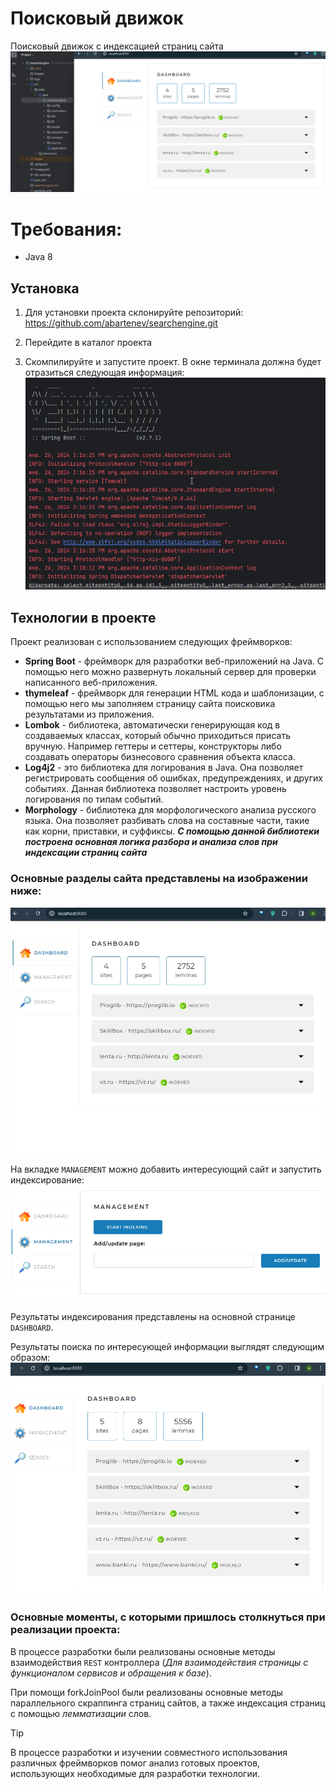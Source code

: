 # Поисковый движок

Поисковый движок с индексацией страниц сайта
![Лого](images/logo.png)

# Требования:
* Java 8

## Установка
1) Для установки проекта склонируйте репозиторий:
https://github.com/abartenev/searchengine.git

2) Перейдите в каталог проекта
3) Скомпилируйте и запустите проект. В окне терминала должна будет отразиться следующая информация:
![Окно терминала сразу после запуска](images/terminal_info_when_app_started.png)

## Технологии в проекте
Проект реализован с использованием следующих фреймворков:
* **Spring Boot** - фреймворк для разработки веб-приложений на Java. С помощью него можно развернуть локальный сервер для проверки написанного веб-приложения. 
* **thymeleaf** - фреймворк для генерации HTML кода и шаблонизации, 
с помощью него мы заполняем страницу сайта поисковика результатами из приложения.
* **Lombok** - библиотека, автоматически генерирующая код в создаваемых классах, который обычно приходиться присать вручную. 
Например геттеры и сеттеры, конструкторы либо создавать операторы бизнесового сравнения объекта класса.
* **Log4j2** - это библиотека для логирования в Java. Она позволяет регистрировать сообщения об ошибках, предупреждениях, и других событиях. Данная библиотека позволяет настроить уровень логирования по типам событий.
* **Morphology** - библиотека для морфологического анализа русского языка. Она позволяет разбивать слова на составные части, такие как корни, приставки, и суффиксы. 
**_С помощью данной библиотеки построена основная логика разбора и анализа слов при индексации страниц сайта_**

### Основные разделы сайта представлены на изображении ниже:
![Основные разделы сайта](images/page_parts.gif)

На вкладке `MANAGEMENT` можно добавить интересующий сайт и запустить индексирование:
![Вкладка добавления сайта для индексирования](images/add_page4index.png)

Результаты индексирования представлены на основной странице `DASHBOARD`.

Результаты поиска по интересующей информации выглядят следующим образом:
![Пример использования поиска по индексированным страницам](images/searchres_exampl.gif)

### Основные моменты, с которыми пришлось столкнуться при реализации проекта:
В процессе разработки были реализованы основные методы взаимодействия `REST` контроллера (_Для взаимодействия страницы с функционалом сервисов и обращения к базе_).

При помощи forkJoinPool были реализованы основные методы параллельного скраппинга страниц сайтов, а также индексация страниц с помощью _лемматизации_ слов.

> [!TIP]
> В процессе разработки и изучении совместного использования различных фреймворков помог анализ готовых проектов, использующих необходимые для разработки технологии. 

